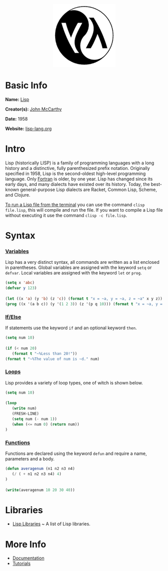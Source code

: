 <p align="center"><img width="200" height="200" src="https://github.com/jgphilpott/babel/blob/main/Lisp/logo.png"></p>

# Basic Info

**Name:** [Lisp](https://en.wikipedia.org/wiki/Lisp_(programming_language))

**Creator(s):** [John McCarthy](https://en.wikipedia.org/wiki/John_McCarthy_(computer_scientist))

**Date:** 1958

**Website:** [lisp-lang.org](https://lisp-lang.org)

# Intro

Lisp (historically LISP) is a family of programming languages with a long history and a distinctive, fully parenthesized prefix notation. Originally specified in 1958, Lisp is the second-oldest high-level programming language. Only [Fortran](https://github.com/jgphilpott/babel/blob/main/Fortran/README.md) is older, by one year. Lisp has changed since its early days, and many dialects have existed over its history. Today, the best-known general-purpose Lisp dialects are Racket, Common Lisp, Scheme, and Clojure.

[To run a Lisp file from the terminal](https://stackoverflow.com/a/20301901/1544937) you can use the command `clisp file.lisp`, this will compile and run the file. If you want to compile a Lisp file without executing it use the command `clisp -c file.lisp`.

# Syntax

### [Variables](https://www.tutorialspoint.com/lisp/lisp_variables.htm)

Lisp has a very distinct syntax, all commands are written as a list enclosed in parentheses. Global variables are assigned with the keyword `setq` or `defvar`. Local variables are assigned with the keyword `let` or `prog`.

```lisp
(setq x 'abc)
(defvar y 123)

(let ((x 'a) (y 'b) (z 'c)) (format t "x = ~a, y = ~a, z = ~a" x y z))
(prog ((x '(a b c)) (y '(1 2 3)) (z '(p q 10))) (format t "x = ~a, y = ~a, z = ~a" x y z))
```

### [If/Else](https://www.tutorialspoint.com/lisp/lisp_decisions.htm)

If statements use the keyword `if` and an optional keyword `then`.

```lisp
(setq num 10)

(if (< num 20)
   (format t "~%Less than 20!"))
(format t "~%The value of num is ~d." num)
```

### [Loops](https://www.tutorialspoint.com/lisp/lisp_loops.htm)

Lisp provides a variety of loop types, one of witch is shown below.

```lisp
(setq num 10)

(loop
   (write num)
   (FRESH-LINE)
   (setq num (- num 1))
   (when (<= num 0) (return num))
)
```

### [Functions](https://www.tutorialspoint.com/lisp/lisp_functions.htm)

Functions are declared using the keyword `defun` and require a name, parameters and a body.

```lisp
(defun averagenum (n1 n2 n3 n4)
   (/ ( + n1 n2 n3 n4) 4)
)

(write(averagenum 10 20 30 40))
```

# Libraries

 - [Lisp Libraries](https://common-lisp.net/libraries) ~ A list of Lisp libraries.

# More Info

 - [Documentation](https://lisp-lang.org/learn)
 - [Tutorials](https://www.tutorialspoint.com/lisp/index.htm)
